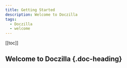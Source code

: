 ```yaml
---
title: Getting Started
description: Welcome to Doczilla
tags:
  - Doczilla
  - welcome
---
```


[[toc]]

## Welcome to Doczilla {.doc-heading}
